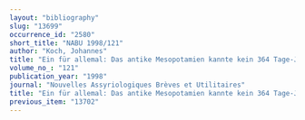 ```yaml
---
layout: "bibliography"
slug: "13699"
occurrence_id: "2580"
short_title: "NABU 1998/121"
author: "Koch, Johannes"
title: "Ein für allemal: Das antike Mesopotamien kannte kein 364 Tage-Jahr"
volume_no_: "121"
publication_year: "1998"
journal: "Nouvelles Assyriologiques Brèves et Utilitaires"
title: "Ein für allemal: Das antike Mesopotamien kannte kein 364 Tage-Jahr"
previous_item: "13702"
---
```

